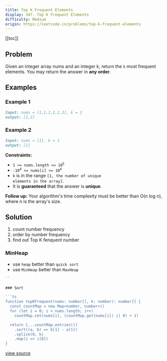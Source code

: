 ```yaml
---
title: Top K Frequent Elements
display: 347. Top K Frequent Elements
difficulty: Medium
origin: https://leetcode.cn/problems/top-k-frequent-elements
---
```


[[toc]]

## Problem

Given an integer array nums and an integer k, return the `k` most frequent elements. You may return the answer in **any order**.

## Examples

### Example 1

```md
Input: nums = [1,1,1,2,2,3], k = 2
output: [1,2]
```

### Example 2

```md
Input: nums = [1], k = 1
output: [1]
```

**Constraints:**

- <code>1 &lt;= nums.length &lt;= 10<sup>5</sup></code>
- <code>-10<sup>4</sup> &lt;= nums[i] &lt;= 10<sup>4</sup></code>
- <code>k</code> is in the range <code>[1, the number of unique elements in the array]</code>.
- It is **guaranteed** that the answer is **unique**.

**Follow up:** Your algorithm's time complexity must be better than O(n log n), where n is the array's size.

## Solution

1. count number frequency
2. order by number frequency
3. find out Top K fenquent number

### MinHeap

- use `heap` better than `quick sort`
- use `MinHeap` better than `MaxHeap`

```ts
``

### Sort

```ts
function topKFrequent(nums: number[], k: number): number[] {
  const countMap = new Map<number, number>()
  for (let i = 0; i < nums.length; i++)
    countMap.set(nums[i], (countMap.get(nums[i]) || 0) + 1)

  return [...countMap.entries()]
    .sort((a, b) => b[1] - a[1])
    .splice(0, k)
    .map(i => i[0])
}
```

[view source](https://leetcode.cn/problems/top-k-frequent-elements)
